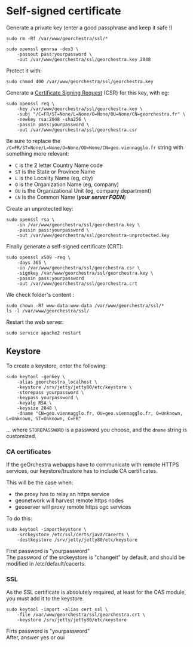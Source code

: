 # Self-signed certificate

Generate a private key (enter a good passphrase and keep it safe !)
```
sudo rm -Rf /var/www/georchestra/ssl/*

sudo openssl genrsa -des3 \
	-passout pass:yourpassword \
	-out /var/www/georchestra/ssl/georchestra.key 2048
```

Protect it with:
```
sudo chmod 400 /var/www/georchestra/ssl/georchestra.key
```

Generate a [Certificate Signing Request](http://en.wikipedia.org/wiki/Certificate_signing_request) (CSR) for this key, with eg:
```
sudo openssl req \
	-key /var/www/georchestra/ssl/georchestra.key \
	-subj "/C=FR/ST=None/L=None/O=None/OU=None/CN=georchestra.fr" \
	-newkey rsa:2048 -sha256 \
	-passin pass:yourpassword \
	-out /var/www/georchestra/ssl/georchestra.csr
```

Be sure to replace the ```/C=FR/ST=None/L=None/O=None/OU=None/CN=geo.viennagglo.fr``` string with something more relevant:
 * ```C``` is the 2 letter Country Name code
 * ```ST``` is the State or Province Name
 * ```L``` is the Locality Name (eg, city)
 * ```O``` is the Organization Name (eg, company)
 * ```OU``` is the Organizational Unit (eg, company department)
 * ```CN``` is the Common Name (***your server FQDN***)

Create an unprotected key:
```
sudo openssl rsa \
	-in /var/www/georchestra/ssl/georchestra.key \
	-passin pass:yourpassword \
	-out /var/www/georchestra/ssl/georchestra-unprotected.key
```

Finally generate a self-signed certificate (CRT):
```
sudo openssl x509 -req \
	-days 365 \
	-in /var/www/georchestra/ssl/georchestra.csr \
	-signkey /var/www/georchestra/ssl/georchestra.key \
	-passin pass:yourpassword
	-out /var/www/georchestra/ssl/georchestra.crt
```

We check folder's content :
```
sudo chown -Rf www-data:www-data /var/www/georchestra/ssl/*
ls -l /var/www/georchestra/ssl/
```

Restart the web server:
```
sudo service apache2 restart
``` 

## Keystore

To create a keystore, enter the following:
```
sudo keytool -genkey \
    -alias georchestra_localhost \
    -keystore /srv/jetty/jetty80/etc/keystore \
    -storepass yourpassword \
    -keypass yourpassword \
    -keyalg RSA \
    -keysize 2048 \
    -dname "CN=geo.viennagglo.fr, OU=geo.viennagglo.fr, O=Unknown, L=Unknown, ST=Unknown, C=FR"
```
... where ```STOREPASSWORD``` is a password you choose, and the ```dname``` string is customized.

### CA certificates

If the geOrchestra webapps have to communicate with remote HTTPS services, our keystore/trustore has to include CA certificates.

This will be the case when:
 * the proxy has to relay an https service
 * geonetwork will harvest remote https nodes
 * geoserver will proxy remote https ogc services

To do this:
```
sudo keytool -importkeystore \
    -srckeystore /etc/ssl/certs/java/cacerts \
    -destkeystore /srv/jetty/jetty80/etc/keystore
```
First password is "yourpassword"     
The password of the srckeystore is "changeit" by default, and should be modified in /etc/default/cacerts.

### SSL

As the SSL certificate is absolutely required, at least for the CAS module, you must add it to the keystore.
```
sudo keytool -import -alias cert_ssl \
	-file /var/www/georchestra/ssl/georchestra.crt \
	-keystore /srv/jetty/jetty80/etc/keystore
```
Firts password is "yourpassword"     
After, answer yes or oui
